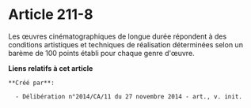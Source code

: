 # Article 211-8

Les œuvres cinématographiques de longue durée répondent à des conditions artistiques et techniques de réalisation déterminées
selon un barème de 100 points établi pour chaque genre d'œuvre.

**Liens relatifs à cet article**

	**Créé par**:

	  - Délibération n°2014/CA/11 du 27 novembre 2014 - art., v. init.
